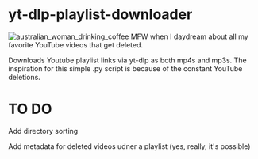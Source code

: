 # yt-dlp-playlist-downloader
![australian_woman_drinking_coffee](https://github.com/BaileyPillon/yt-dlp-playlist-downloader/assets/138253619/4562ebd3-ed4d-4004-95c5-6852d94b3156)
MFW when I daydream about all my favorite YouTube videos that get deleted.

Downloads Youtube playlist links via yt-dlp as both mp4s and mp3s. The inspiration for this simple .py script is because of the constant YouTube deletions.

# TO DO

Add directory sorting

Add metadata for deleted videos udner a playlist (yes, really, it's possible)
